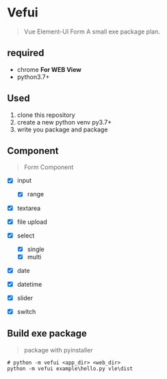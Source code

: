 # Vefui
> Vue Element-UI Form
> A small exe package plan.

## required

+ chrome **For WEB View**
+ python3.7+

## Used

1. clone this repository
2. create a new python venv py3.7+
3. write you package and package

## Component
> Form Component

- [x] input
    - [x] range
- [x] textarea
- [x] file upload
- [x] select
    - [x] single
    - [x] multi
- [x] date 
- [x] datetime
- [x] slider
- [x] switch


## Build exe package
> package with pyinstaller
```shell script
# python -m vefui <app_dir> <web_dir>
python -m vefui example\hello.py vle\dist
```